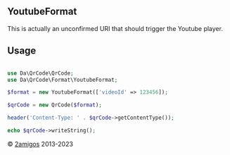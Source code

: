 YoutubeFormat
-------------

This is actually an unconfirmed URI that should trigger the Youtube player. 

Usage
-----

```php 

use Da\QrCode\QrCode;
use Da\QrCode\Format\YoutubeFormat; 

$format = new YoutubeFormat(['videoId' => 123456]);

$qrCode = new QrCode($format);

header('Content-Type: ' . $qrCode->getContentType());

echo $qrCode->writeString();

```

© [2amigos](https://2am.tech/) 2013-2023

